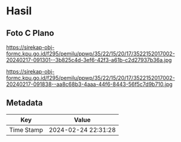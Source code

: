 # Hasil

## Foto C Plano

https://sirekap-obj-formc.kpu.go.id/f295/pemilu/ppwp/35/22/15/20/17/3522152017002-20240217-091301--3b825c4d-3ef6-42f3-a61b-c2d27937b36a.jpg

https://sirekap-obj-formc.kpu.go.id/f295/pemilu/ppwp/35/22/15/20/17/3522152017002-20240217-091838--aa8c68b3-4aaa-44f6-8443-56f5c7d9b710.jpg


## Metadata

| Key        | Value               |
| ---------- | ------------------- |
| Time Stamp | 2024-02-24 22:31:28 |




